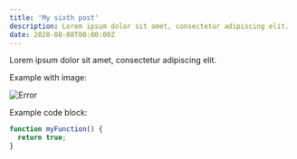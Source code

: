 ```yaml
---
title: 'My sixth post'
description: Lorem ipsum dolor sit amet, consectetur adipiscing elit.
date: 2020-08-08T00:00:00Z
---
```


Lorem ipsum dolor sit amet, consectetur adipiscing elit.

Example with image:

![Error](/assets/images/posts/error.png)

Example code block:

```js
function myFunction() {
  return true;
}
```
